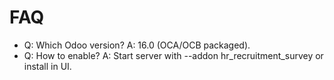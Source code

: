 # FAQ

- Q: Which Odoo version? A: 16.0 (OCA/OCB packaged).
- Q: How to enable? A: Start server with --addon hr_recruitment_survey or install in UI.
